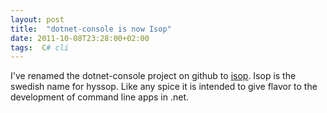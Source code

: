 ```yaml
---
layout: post
title:  "dotnet-console is now Isop"
date: 2011-10-08T23:28:00+02:00
tags:  C# cli
---
```


I've renamed the dotnet-console project on github to <a href="https://github.com/wallymathieu/isop">isop</a>. Isop is the swedish name for hyssop. Like any spice it is intended to give flavor to the development of command line apps in .net.
<div style="clear: both;"></div>